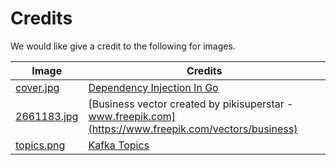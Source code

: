 # Credits

We would like give a credit to the following for images.

| Image                                       | Credits                                                                                                |
| ------------------------------------------- | ------------------------------------------------------------------------------------------------------ |
| [cover.jpg](/docs/img/gomod/cover.jpg)      | [Dependency Injection In Go](https://outcrawl.com/go-dependency-injection)                             |
| [2661183.jpg](/docs/img/search/2661183.jpg) | [Business vector created by pikisuperstar - www.freepik.com](https://www.freepik.com/vectors/business) |
| [topics.png](/docs/img/kafka/topics.png)    | [Kafka Topics](https://www.javatpoint.com/kafka-topics)                                                |
